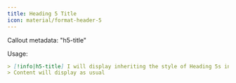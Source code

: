 ```yaml
---
title: Heading 5 Title
icon: material/format-header-5
---
```


Callout metadata: "h5-title"

Usage:
```md
> [!info|h5-title] I will display inheriting the style of Heading 5s in this theme
> Content will display as usual
```